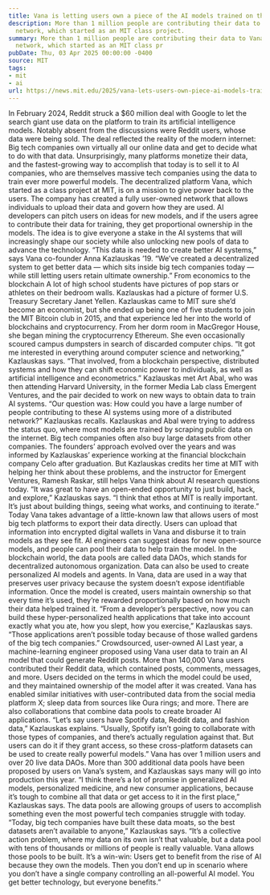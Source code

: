 ```yaml
---
title: Vana is letting users own a piece of the AI models trained on their data
description: More than 1 million people are contributing their data to Vana’s decentralized
  network, which started as an MIT class project.
summary: More than 1 million people are contributing their data to Vana’s decentralized
  network, which started as an MIT class pr
pubDate: Thu, 03 Apr 2025 00:00:00 -0400
source: MIT
tags:
- mit
- ai
url: https://news.mit.edu/2025/vana-lets-users-own-piece-ai-models-trained-on-their-data-0403
---
```


In February 2024, Reddit struck a $60 million deal with Google to let the search giant use data on the platform to train its artificial intelligence models. Notably absent from the discussions were Reddit users, whose data were being sold.
The deal reflected the reality of the modern internet: Big tech companies own virtually all our online data and get to decide what to do with that data. Unsurprisingly, many platforms monetize their data, and the fastest-growing way to accomplish that today is to sell it to AI companies, who are themselves massive tech companies using the data to train ever more powerful models.
The decentralized platform Vana, which started as a class project at MIT, is on a mission to give power back to the users. The company has created a fully user-owned network that allows individuals to upload their data and govern how they are used. AI developers can pitch users on ideas for new models, and if the users agree to contribute their data for training, they get proportional ownership in the models.
The idea is to give everyone a stake in the AI systems that will increasingly shape our society while also unlocking new pools of data to advance the technology.
“This data is needed to create better AI systems,” says Vana co-founder Anna Kazlauskas ’19. “We’ve created a decentralized system to get better data — which sits inside big tech companies today — while still letting users retain ultimate ownership.”
From economics to the blockchain
A lot of high school students have pictures of pop stars or athletes on their bedroom walls. Kazlauskas had a picture of former U.S. Treasury Secretary Janet Yellen.
Kazlauskas came to MIT sure she’d become an economist, but she ended up being one of five students to join the MIT Bitcoin club in 2015, and that experience led her into the world of blockchains and cryptocurrency.
From her dorm room in MacGregor House, she began mining the cryptocurrency Ethereum. She even occasionally scoured campus dumpsters in search of discarded computer chips.
“It got me interested in everything around computer science and networking,” Kazlauskas says. “That involved, from a blockchain perspective, distributed systems and how they can shift economic power to individuals, as well as artificial intelligence and econometrics.”
Kazlauskas met Art Abal, who was then attending Harvard University, in the former Media Lab class Emergent Ventures, and the pair decided to work on new ways to obtain data to train AI systems.
“Our question was: How could you have a large number of people contributing to these AI systems using more of a distributed network?” Kazlauskas recalls.
Kazlauskas and Abal were trying to address the status quo, where most models are trained by scraping public data on the internet. Big tech companies often also buy large datasets from other companies.
The founders’ approach evolved over the years and was informed by Kazlauskas’ experience working at the financial blockchain company Celo after graduation. But Kazlauskas credits her time at MIT with helping her think about these problems, and the instructor for Emergent Ventures, Ramesh Raskar, still helps Vana think about AI research questions today.
“It was great to have an open-ended opportunity to just build, hack, and explore,” Kazlauskas says. “I think that ethos at MIT is really important. It’s just about building things, seeing what works, and continuing to iterate.”
Today Vana takes advantage of a little-known law that allows users of most big tech platforms to export their data directly. Users can upload that information into encrypted digital wallets in Vana and disburse it to train models as they see fit.
AI engineers can suggest ideas for new open-source models, and people can pool their data to help train the model. In the blockchain world, the data pools are called data DAOs, which stands for decentralized autonomous organization. Data can also be used to create personalized AI models and agents.
In Vana, data are used in a way that preserves user privacy because the system doesn’t expose identifiable information. Once the model is created, users maintain ownership so that every time it’s used, they’re rewarded proportionally based on how much their data helped trained it.
“From a developer’s perspective, now you can build these hyper-personalized health applications that take into account exactly what you ate, how you slept, how you exercise,” Kazlauskas says. “Those applications aren’t possible today because of those walled gardens of the big tech companies.”
Crowdsourced, user-owned AI
Last year, a machine-learning engineer proposed using Vana user data to train an AI model that could generate Reddit posts. More than 140,000 Vana users contributed their Reddit data, which contained posts, comments, messages, and more. Users decided on the terms in which the model could be used, and they maintained ownership of the model after it was created.
Vana has enabled similar initiatives with user-contributed data from the social media platform X; sleep data from sources like Oura rings; and more. There are also collaborations that combine data pools to create broader AI applications.
“Let’s say users have Spotify data, Reddit data, and fashion data,” Kazlauskas explains. “Usually, Spotify isn’t going to collaborate with those types of companies, and there’s actually regulation against that. But users can do it if they grant access, so these cross-platform datasets can be used to create really powerful models.”
Vana has over 1 million users and over 20 live data DAOs. More than 300 additional data pools have been proposed by users on Vana’s system, and Kazlauskas says many will go into production this year.
“I think there’s a lot of promise in generalized AI models, personalized medicine, and new consumer applications, because it’s tough to combine all that data or get access to it in the first place,” Kazlauskas says.
The data pools are allowing groups of users to accomplish something even the most powerful tech companies struggle with today.
“Today, big tech companies have built these data moats, so the best datasets aren’t available to anyone,” Kazlauskas says. “It’s a collective action problem, where my data on its own isn’t that valuable, but a data pool with tens of thousands or millions of people is really valuable. Vana allows those pools to be built. It’s a win-win: Users get to benefit from the rise of AI because they own the models. Then you don’t end up in scenario where you don’t have a single company controlling an all-powerful AI model. You get better technology, but everyone benefits.”